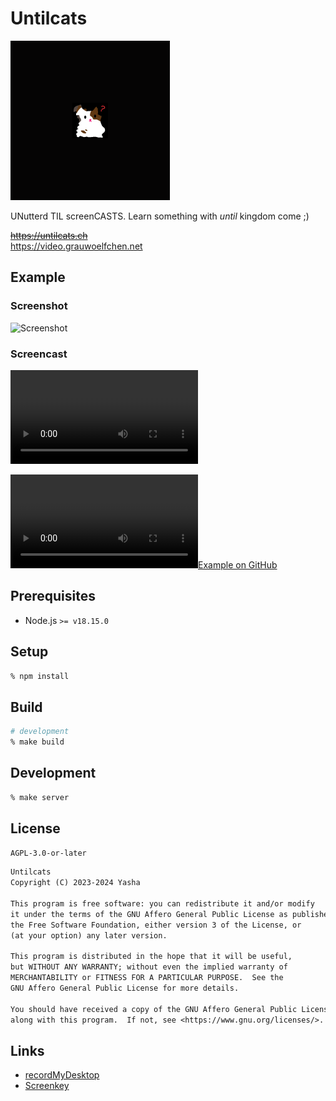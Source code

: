 # Untilcats

![Logo](img/logo-x255.png?raw=true "Logo")

UNutterd TIL screenCASTS. Learn something with *until* kingdom come ;)

~~https://untilcats.ch~~  
https://video.grauwoelfchen.net


## Example

### Screenshot

![Screenshot](img/screenshot.png?raw=true "Screenshot")

### Screencast

![Example on GitLab.com](/static/video/curried-function-20230501.mp4)

[![Example on GitHub](https://user-images.githubusercontent.com/163063/236181481-e27cc4fa-be6a-40a0-8ec7-e16e81333275.mp4)](https://user-images.githubusercontent.com/163063/236181481-e27cc4fa-be6a-40a0-8ec7-e16e81333275.mp4)


## Prerequisites

* Node.js `>= v18.15.0`


## Setup

```zsh
% npm install
```


## Build

```zsh
# development
% make build
```


## Development

```zsh
% make server
```


## License

`AGPL-3.0-or-later`


```txt
Untilcats
Copyright (C) 2023-2024 Yasha

This program is free software: you can redistribute it and/or modify
it under the terms of the GNU Affero General Public License as published by
the Free Software Foundation, either version 3 of the License, or
(at your option) any later version.

This program is distributed in the hope that it will be useful,
but WITHOUT ANY WARRANTY; without even the implied warranty of
MERCHANTABILITY or FITNESS FOR A PARTICULAR PURPOSE.  See the
GNU Affero General Public License for more details.

You should have received a copy of the GNU Affero General Public License
along with this program.  If not, see <https://www.gnu.org/licenses/>.
```


## Links

* [recordMyDesktop](https://enselic.github.io/recordmydesktop/)
* [Screenkey](https://www.thregr.org/~wavexx/software/screenkey/)
